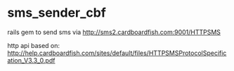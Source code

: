 sms_sender_cbf
==================

rails gem to send sms via http://sms2.cardboardfish.com:9001/HTTPSMS

http api based on: 
http://help.cardboardfish.com/sites/default/files/HTTPSMSProtocolSpecification_V3.3_0.pdf
